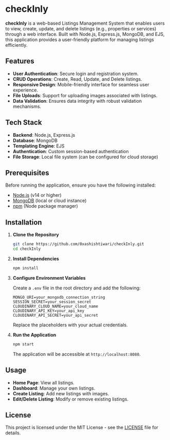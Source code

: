 # checkInly

**checkInly** is a web-based Listings Management System that enables users to view, create, update, and delete listings (e.g., properties or services) through a web interface. Built with Node.js, Express.js, MongoDB, and EJS, this application provides a user-friendly platform for managing listings efficiently.

## Features

* **User Authentication**: Secure login and registration system.
* **CRUD Operations**: Create, Read, Update, and Delete listings.
* **Responsive Design**: Mobile-friendly interface for seamless user experience.
* **File Uploads**: Support for uploading images associated with listings.
* **Data Validation**: Ensures data integrity with robust validation mechanisms.

## Tech Stack

* **Backend**: Node.js, Express.js
* **Database**: MongoDB
* **Templating Engine**: EJS
* **Authentication**: Custom session-based authentication
* **File Storage**: Local file system (can be configured for cloud storage)

## Prerequisites

Before running the application, ensure you have the following installed:

* [Node.js](https://nodejs.org/) (v14 or higher)
* [MongoDB](https://www.mongodb.com/) (local or cloud instance)
* [npm](https://www.npmjs.com/) (Node package manager)

## Installation

1. **Clone the Repository**

   ```bash
   git clone https://github.com/0xashishtiwari/checkInly.git
   cd checkInly
   ```

2. **Install Dependencies**

   ```bash
   npm install
   ```

3. **Configure Environment Variables**

   Create a `.env` file in the root directory and add the following:

   ```env
   MONGO_URI=your_mongodb_connection_string
   SESSION_SECRET=your_session_secret
   CLOUDINARY_CLOUD_NAME=your_cloud_name
   CLOUDINARY_API_KEY=your_api_key
   CLOUDINARY_API_SECRET=your_api_secret
   ```

   Replace the placeholders with your actual credentials.

4. **Run the Application**

   ```bash
   npm start
   ```

   The application will be accessible at `http://localhost:8080`.

## Usage

* **Home Page**: View all listings.
* **Dashboard**: Manage your own listings.
* **Create Listing**: Add new listings with images.
* **Edit/Delete Listing**: Modify or remove existing listings.


## License

This project is licensed under the MIT License - see the [LICENSE](LICENSE) file for details.

